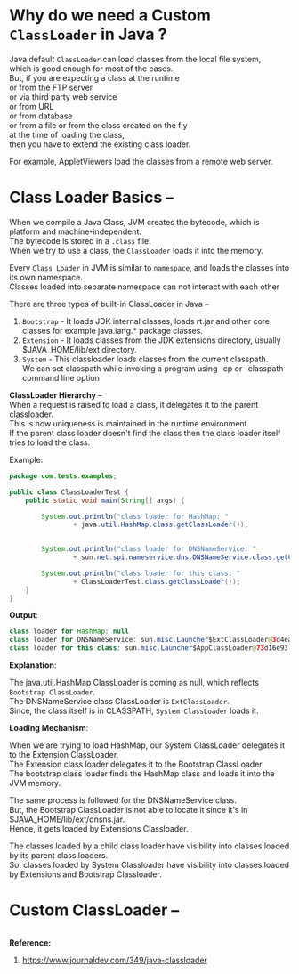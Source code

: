 # Why do we need a Custom `ClassLoader` in Java ? 

Java default `ClassLoader` can load classes from the local file system,  
which is good enough for most of the cases.  
But, if you are expecting a class at the runtime  
or from the FTP server  
or via third party web service  
or from URL  
or from database  
or from a file
or from the class created on the fly  
at the time of loading the class,  
then you have to extend the existing class loader.  

For example, AppletViewers load the classes from a remote web server.  

# Class Loader Basics – 

When we compile a Java Class, JVM creates the bytecode, which is platform and machine-independent.  
The bytecode is stored in a `.class` file.  
When we try to use a class, the `ClassLoader` loads it into the memory.  

Every `Class Loader` in JVM is similar to `namespace`, and loads the classes into its own namespace.  
Classes loaded into separate namespace can not interact with each other  

There are three types of built-in ClassLoader in Java –  

1. `Bootstrap` - It loads JDK internal classes, loads rt.jar and other core classes for example java.lang.* package classes.
2. `Extension` - It loads classes from the JDK extensions directory, usually $JAVA_HOME/lib/ext directory.
3. `System` - This classloader loads classes from the current classpath.  
   We can set classpath while invoking a program using -cp or -classpath command line option  

**ClassLoader Hierarchy** –  
When a request is raised to load a class, it delegates it to the parent classloader.  
This is how uniqueness is maintained in the runtime environment.  
If the parent class loader doesn't find the class then the class loader itself tries to load the class.  

Example:  

```java
package com.tests.examples;

public class ClassLoaderTest {
    public static void main(String[] args) {

        System.out.println("class loader for HashMap: " 
                + java.util.HashMap.class.getClassLoader());
        

        System.out.println("class loader for DNSNameService: "
                + sun.net.spi.nameservice.dns.DNSNameService.class.getClassLoader());

        System.out.println("class loader for this class: " 
                + ClassLoaderTest.class.getClassLoader());
    }
}
```

**Output**:  
```java
class loader for HashMap: null
class loader for DNSNameService: sun.misc.Launcher$ExtClassLoader@3d4eac69
class loader for this class: sun.misc.Launcher$AppClassLoader@73d16e93
```

**Explanation**:  

The java.util.HashMap ClassLoader is coming as null, which reflects `Bootstrap ClassLoader`.  
The DNSNameService class ClassLoader is `ExtClassLoader`.  
Since, the class itself is in CLASSPATH, `System ClassLoader` loads it.  

**Loading Mechanism**:  

When we are trying to load HashMap, our System ClassLoader delegates it to the Extension ClassLoader.  
The Extension class loader delegates it to the Bootstrap ClassLoader.  
The bootstrap class loader finds the HashMap class and loads it into the JVM memory.  

The same process is followed for the DNSNameService class.  
But, the Bootstrap ClassLoader is not able to locate it since it's in $JAVA_HOME/lib/ext/dnsns.jar.  
Hence, it gets loaded by Extensions Classloader.  

The classes loaded by a child class loader have visibility into classes loaded by its parent class loaders.  
So, classes loaded by System Classloader have visibility into classes loaded by Extensions and Bootstrap Classloader.  

# Custom ClassLoader – 

```java

```

**Reference:**  
1. https://www.journaldev.com/349/java-classloader

